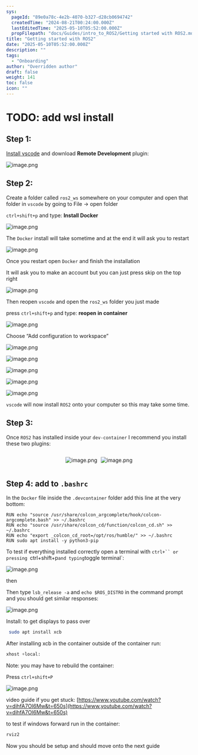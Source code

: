 ```yaml
---
sys:
  pageId: "89e0a78c-4e2b-4070-b327-d28cb0694742"
  createdTime: "2024-08-21T00:24:00.000Z"
  lastEditedTime: "2025-05-10T05:52:00.000Z"
  propFilepath: "docs/Guides/intro_to_ROS2/Getting started with ROS2.md"
title: "Getting started with ROS2"
date: "2025-05-10T05:52:00.000Z"
description: ""
tags:
  - "Onboarding"
author: "Overridden author"
draft: false
weight: 141
toc: false
icon: ""
---
```


# TODO: add wsl install

## Step 1:

[Install vscode](https://code.visualstudio.com/download) and download **Remote Development** plugin:

![image.png](https://prod-files-secure.s3.us-west-2.amazonaws.com/d518164a-d88e-44d1-a4ee-3adb3bd8bce0/efb52993-1881-4a40-b95e-6f020334f022/image.png?X-Amz-Algorithm=AWS4-HMAC-SHA256&X-Amz-Content-Sha256=UNSIGNED-PAYLOAD&X-Amz-Credential=ASIAZI2LB466RCKWDWZD%2F20250530%2Fus-west-2%2Fs3%2Faws4_request&X-Amz-Date=20250530T140915Z&X-Amz-Expires=3600&X-Amz-Security-Token=IQoJb3JpZ2luX2VjEN7%2F%2F%2F%2F%2F%2F%2F%2F%2F%2FwEaCXVzLXdlc3QtMiJIMEYCIQD6X4nrZDMen61M58xjpVRGFvbtRU26L9uXhdpIdT76UgIhANS2eVlAiXD%2FT9wN7%2Fw6h41UjF4A1cH1zvwx3M6Y24vpKogECKf%2F%2F%2F%2F%2F%2F%2F%2F%2F%2FwEQABoMNjM3NDIzMTgzODA1IgxJ%2BosVECToBwzBUBUq3AMz1ZZ7iI6UGof5UzUGvDz4pTh9nEwU%2FJi1U52cpRl0Lg8i6h99n%2Frh8R3IPtXWotxqyTTf46AvgLiD1%2BC2pXLC3D%2FR75LcUwEvTTkeMzp1aieX63lzeSzADq%2B%2BrdGgMUBYtyzCLxZYqXBEVMBcvWipvG7REHumPlO%2BOHncHr4mYTygwEEAadUAlOaJsWXDa2kPrpJ4JyHyIKvnU4%2BSzwZxHlVIaAjjG0fPC%2BOF3mBD5OqGYpQQ%2FnDut6ja627dr3f9owRha0WmzUWuNhwddmLfAvmh4A94uFsJ%2B%2FZxXT%2B%2FjzCAcJcdW2ZDoyIsq5Tgeam0V%2Fwbvss%2FYf%2BLVxnx%2FiY2Q1ybdNO2G%2FJ6HwBPC868Z8byaQR9Eqs34NgOf66pHFcyEj7zYrneY2OjUOx7XP4gmHOO8riLgR%2Fd%2BWbryegboujZ5lZNJ5DKHX8oyQNx3hevtWNW%2Bgx1iPftZg93fRWo0DM3izN0ngJQfVYGT1EMqvL18fAorl2drpaKeJ%2FYWHNvi%2FCN1CefxliazlFNUzbZNOfJz7cSGqQMO13p%2BWBuGjPEwr05ioHpcGjjoE8oKX%2B2%2FusYNcsMGxwdHHSEW%2B%2BB2pq22%2BCH7JDwJvhRRicSMy%2Fl9athTB3mIiZnajD%2B8ebBBjqkAaS9S0NXP5obmj5kI8Pw3hFkB3N%2FNcLno%2B2G7gaUvE8X3OJKFUDa4ztK59FZFhPn45CY7l6Q5dyTb0niLU3W8eIO5KutjsP%2BSB7qQ99UHdzW2JI%2FUpKctxv51nK9IB2hZA%2Fo7BOd3m9rdAzs3QnbTCEdbVGpomZcsskKp7mLfrCFkJNPIT%2BIt1XOhjbeOMX0lLoC8ZLGz8PJ%2BMs963dBqKSkvbee&X-Amz-Signature=e18da629c16dab251ad66e056fc836fe659f6d6d08f0cc5446168de37a0a67f1&X-Amz-SignedHeaders=host&x-id=GetObject)

## Step 2:

Create a folder called `ros2_ws` somewhere on your computer and open that folder in `vscode` by going to File → open folder 

`ctrl+shift+p` and type: **Install Docker**

![image.png](https://prod-files-secure.s3.us-west-2.amazonaws.com/d518164a-d88e-44d1-a4ee-3adb3bd8bce0/2269dc0e-1cd5-47ff-bceb-c04ad9b2eab0/image.png?X-Amz-Algorithm=AWS4-HMAC-SHA256&X-Amz-Content-Sha256=UNSIGNED-PAYLOAD&X-Amz-Credential=ASIAZI2LB466RCKWDWZD%2F20250530%2Fus-west-2%2Fs3%2Faws4_request&X-Amz-Date=20250530T140915Z&X-Amz-Expires=3600&X-Amz-Security-Token=IQoJb3JpZ2luX2VjEN7%2F%2F%2F%2F%2F%2F%2F%2F%2F%2FwEaCXVzLXdlc3QtMiJIMEYCIQD6X4nrZDMen61M58xjpVRGFvbtRU26L9uXhdpIdT76UgIhANS2eVlAiXD%2FT9wN7%2Fw6h41UjF4A1cH1zvwx3M6Y24vpKogECKf%2F%2F%2F%2F%2F%2F%2F%2F%2F%2FwEQABoMNjM3NDIzMTgzODA1IgxJ%2BosVECToBwzBUBUq3AMz1ZZ7iI6UGof5UzUGvDz4pTh9nEwU%2FJi1U52cpRl0Lg8i6h99n%2Frh8R3IPtXWotxqyTTf46AvgLiD1%2BC2pXLC3D%2FR75LcUwEvTTkeMzp1aieX63lzeSzADq%2B%2BrdGgMUBYtyzCLxZYqXBEVMBcvWipvG7REHumPlO%2BOHncHr4mYTygwEEAadUAlOaJsWXDa2kPrpJ4JyHyIKvnU4%2BSzwZxHlVIaAjjG0fPC%2BOF3mBD5OqGYpQQ%2FnDut6ja627dr3f9owRha0WmzUWuNhwddmLfAvmh4A94uFsJ%2B%2FZxXT%2B%2FjzCAcJcdW2ZDoyIsq5Tgeam0V%2Fwbvss%2FYf%2BLVxnx%2FiY2Q1ybdNO2G%2FJ6HwBPC868Z8byaQR9Eqs34NgOf66pHFcyEj7zYrneY2OjUOx7XP4gmHOO8riLgR%2Fd%2BWbryegboujZ5lZNJ5DKHX8oyQNx3hevtWNW%2Bgx1iPftZg93fRWo0DM3izN0ngJQfVYGT1EMqvL18fAorl2drpaKeJ%2FYWHNvi%2FCN1CefxliazlFNUzbZNOfJz7cSGqQMO13p%2BWBuGjPEwr05ioHpcGjjoE8oKX%2B2%2FusYNcsMGxwdHHSEW%2B%2BB2pq22%2BCH7JDwJvhRRicSMy%2Fl9athTB3mIiZnajD%2B8ebBBjqkAaS9S0NXP5obmj5kI8Pw3hFkB3N%2FNcLno%2B2G7gaUvE8X3OJKFUDa4ztK59FZFhPn45CY7l6Q5dyTb0niLU3W8eIO5KutjsP%2BSB7qQ99UHdzW2JI%2FUpKctxv51nK9IB2hZA%2Fo7BOd3m9rdAzs3QnbTCEdbVGpomZcsskKp7mLfrCFkJNPIT%2BIt1XOhjbeOMX0lLoC8ZLGz8PJ%2BMs963dBqKSkvbee&X-Amz-Signature=b9d03b3fbbefbd18f33e0ccc65c9851f14f550f241bdb6466aab5fda3170de67&X-Amz-SignedHeaders=host&x-id=GetObject)

The `Docker` install will take sometime and at the end it will ask you to restart

![image.png](https://prod-files-secure.s3.us-west-2.amazonaws.com/d518164a-d88e-44d1-a4ee-3adb3bd8bce0/ed233f78-be33-4b1f-b89c-9c346c0e961e/image.png?X-Amz-Algorithm=AWS4-HMAC-SHA256&X-Amz-Content-Sha256=UNSIGNED-PAYLOAD&X-Amz-Credential=ASIAZI2LB466RCKWDWZD%2F20250530%2Fus-west-2%2Fs3%2Faws4_request&X-Amz-Date=20250530T140915Z&X-Amz-Expires=3600&X-Amz-Security-Token=IQoJb3JpZ2luX2VjEN7%2F%2F%2F%2F%2F%2F%2F%2F%2F%2FwEaCXVzLXdlc3QtMiJIMEYCIQD6X4nrZDMen61M58xjpVRGFvbtRU26L9uXhdpIdT76UgIhANS2eVlAiXD%2FT9wN7%2Fw6h41UjF4A1cH1zvwx3M6Y24vpKogECKf%2F%2F%2F%2F%2F%2F%2F%2F%2F%2FwEQABoMNjM3NDIzMTgzODA1IgxJ%2BosVECToBwzBUBUq3AMz1ZZ7iI6UGof5UzUGvDz4pTh9nEwU%2FJi1U52cpRl0Lg8i6h99n%2Frh8R3IPtXWotxqyTTf46AvgLiD1%2BC2pXLC3D%2FR75LcUwEvTTkeMzp1aieX63lzeSzADq%2B%2BrdGgMUBYtyzCLxZYqXBEVMBcvWipvG7REHumPlO%2BOHncHr4mYTygwEEAadUAlOaJsWXDa2kPrpJ4JyHyIKvnU4%2BSzwZxHlVIaAjjG0fPC%2BOF3mBD5OqGYpQQ%2FnDut6ja627dr3f9owRha0WmzUWuNhwddmLfAvmh4A94uFsJ%2B%2FZxXT%2B%2FjzCAcJcdW2ZDoyIsq5Tgeam0V%2Fwbvss%2FYf%2BLVxnx%2FiY2Q1ybdNO2G%2FJ6HwBPC868Z8byaQR9Eqs34NgOf66pHFcyEj7zYrneY2OjUOx7XP4gmHOO8riLgR%2Fd%2BWbryegboujZ5lZNJ5DKHX8oyQNx3hevtWNW%2Bgx1iPftZg93fRWo0DM3izN0ngJQfVYGT1EMqvL18fAorl2drpaKeJ%2FYWHNvi%2FCN1CefxliazlFNUzbZNOfJz7cSGqQMO13p%2BWBuGjPEwr05ioHpcGjjoE8oKX%2B2%2FusYNcsMGxwdHHSEW%2B%2BB2pq22%2BCH7JDwJvhRRicSMy%2Fl9athTB3mIiZnajD%2B8ebBBjqkAaS9S0NXP5obmj5kI8Pw3hFkB3N%2FNcLno%2B2G7gaUvE8X3OJKFUDa4ztK59FZFhPn45CY7l6Q5dyTb0niLU3W8eIO5KutjsP%2BSB7qQ99UHdzW2JI%2FUpKctxv51nK9IB2hZA%2Fo7BOd3m9rdAzs3QnbTCEdbVGpomZcsskKp7mLfrCFkJNPIT%2BIt1XOhjbeOMX0lLoC8ZLGz8PJ%2BMs963dBqKSkvbee&X-Amz-Signature=7d34c98f6cdb23b22ee7ef18612b827fad67d89e1e8c015512d7d9a2e9a08615&X-Amz-SignedHeaders=host&x-id=GetObject)

Once you restart open `Docker` and finish the installation

It will ask you to make an account but you can just press skip on the top right

![image.png](https://prod-files-secure.s3.us-west-2.amazonaws.com/d518164a-d88e-44d1-a4ee-3adb3bd8bce0/21010ad9-1659-4fd9-9f59-9932a09b2a3d/image.png?X-Amz-Algorithm=AWS4-HMAC-SHA256&X-Amz-Content-Sha256=UNSIGNED-PAYLOAD&X-Amz-Credential=ASIAZI2LB466RCKWDWZD%2F20250530%2Fus-west-2%2Fs3%2Faws4_request&X-Amz-Date=20250530T140915Z&X-Amz-Expires=3600&X-Amz-Security-Token=IQoJb3JpZ2luX2VjEN7%2F%2F%2F%2F%2F%2F%2F%2F%2F%2FwEaCXVzLXdlc3QtMiJIMEYCIQD6X4nrZDMen61M58xjpVRGFvbtRU26L9uXhdpIdT76UgIhANS2eVlAiXD%2FT9wN7%2Fw6h41UjF4A1cH1zvwx3M6Y24vpKogECKf%2F%2F%2F%2F%2F%2F%2F%2F%2F%2FwEQABoMNjM3NDIzMTgzODA1IgxJ%2BosVECToBwzBUBUq3AMz1ZZ7iI6UGof5UzUGvDz4pTh9nEwU%2FJi1U52cpRl0Lg8i6h99n%2Frh8R3IPtXWotxqyTTf46AvgLiD1%2BC2pXLC3D%2FR75LcUwEvTTkeMzp1aieX63lzeSzADq%2B%2BrdGgMUBYtyzCLxZYqXBEVMBcvWipvG7REHumPlO%2BOHncHr4mYTygwEEAadUAlOaJsWXDa2kPrpJ4JyHyIKvnU4%2BSzwZxHlVIaAjjG0fPC%2BOF3mBD5OqGYpQQ%2FnDut6ja627dr3f9owRha0WmzUWuNhwddmLfAvmh4A94uFsJ%2B%2FZxXT%2B%2FjzCAcJcdW2ZDoyIsq5Tgeam0V%2Fwbvss%2FYf%2BLVxnx%2FiY2Q1ybdNO2G%2FJ6HwBPC868Z8byaQR9Eqs34NgOf66pHFcyEj7zYrneY2OjUOx7XP4gmHOO8riLgR%2Fd%2BWbryegboujZ5lZNJ5DKHX8oyQNx3hevtWNW%2Bgx1iPftZg93fRWo0DM3izN0ngJQfVYGT1EMqvL18fAorl2drpaKeJ%2FYWHNvi%2FCN1CefxliazlFNUzbZNOfJz7cSGqQMO13p%2BWBuGjPEwr05ioHpcGjjoE8oKX%2B2%2FusYNcsMGxwdHHSEW%2B%2BB2pq22%2BCH7JDwJvhRRicSMy%2Fl9athTB3mIiZnajD%2B8ebBBjqkAaS9S0NXP5obmj5kI8Pw3hFkB3N%2FNcLno%2B2G7gaUvE8X3OJKFUDa4ztK59FZFhPn45CY7l6Q5dyTb0niLU3W8eIO5KutjsP%2BSB7qQ99UHdzW2JI%2FUpKctxv51nK9IB2hZA%2Fo7BOd3m9rdAzs3QnbTCEdbVGpomZcsskKp7mLfrCFkJNPIT%2BIt1XOhjbeOMX0lLoC8ZLGz8PJ%2BMs963dBqKSkvbee&X-Amz-Signature=3c391ee08f4107e6ccefa88eb5fefa8d22dc3ed4383e5fe1ac56b6309e0b3de6&X-Amz-SignedHeaders=host&x-id=GetObject)

Then reopen `vscode` and open the `ros2_ws` folder you just made

press `ctrl+shift+p` and type: **reopen in container**

![image.png](https://prod-files-secure.s3.us-west-2.amazonaws.com/d518164a-d88e-44d1-a4ee-3adb3bd8bce0/4e93b8c2-41ad-488c-8095-c74205196118/image.png?X-Amz-Algorithm=AWS4-HMAC-SHA256&X-Amz-Content-Sha256=UNSIGNED-PAYLOAD&X-Amz-Credential=ASIAZI2LB466RCKWDWZD%2F20250530%2Fus-west-2%2Fs3%2Faws4_request&X-Amz-Date=20250530T140915Z&X-Amz-Expires=3600&X-Amz-Security-Token=IQoJb3JpZ2luX2VjEN7%2F%2F%2F%2F%2F%2F%2F%2F%2F%2FwEaCXVzLXdlc3QtMiJIMEYCIQD6X4nrZDMen61M58xjpVRGFvbtRU26L9uXhdpIdT76UgIhANS2eVlAiXD%2FT9wN7%2Fw6h41UjF4A1cH1zvwx3M6Y24vpKogECKf%2F%2F%2F%2F%2F%2F%2F%2F%2F%2FwEQABoMNjM3NDIzMTgzODA1IgxJ%2BosVECToBwzBUBUq3AMz1ZZ7iI6UGof5UzUGvDz4pTh9nEwU%2FJi1U52cpRl0Lg8i6h99n%2Frh8R3IPtXWotxqyTTf46AvgLiD1%2BC2pXLC3D%2FR75LcUwEvTTkeMzp1aieX63lzeSzADq%2B%2BrdGgMUBYtyzCLxZYqXBEVMBcvWipvG7REHumPlO%2BOHncHr4mYTygwEEAadUAlOaJsWXDa2kPrpJ4JyHyIKvnU4%2BSzwZxHlVIaAjjG0fPC%2BOF3mBD5OqGYpQQ%2FnDut6ja627dr3f9owRha0WmzUWuNhwddmLfAvmh4A94uFsJ%2B%2FZxXT%2B%2FjzCAcJcdW2ZDoyIsq5Tgeam0V%2Fwbvss%2FYf%2BLVxnx%2FiY2Q1ybdNO2G%2FJ6HwBPC868Z8byaQR9Eqs34NgOf66pHFcyEj7zYrneY2OjUOx7XP4gmHOO8riLgR%2Fd%2BWbryegboujZ5lZNJ5DKHX8oyQNx3hevtWNW%2Bgx1iPftZg93fRWo0DM3izN0ngJQfVYGT1EMqvL18fAorl2drpaKeJ%2FYWHNvi%2FCN1CefxliazlFNUzbZNOfJz7cSGqQMO13p%2BWBuGjPEwr05ioHpcGjjoE8oKX%2B2%2FusYNcsMGxwdHHSEW%2B%2BB2pq22%2BCH7JDwJvhRRicSMy%2Fl9athTB3mIiZnajD%2B8ebBBjqkAaS9S0NXP5obmj5kI8Pw3hFkB3N%2FNcLno%2B2G7gaUvE8X3OJKFUDa4ztK59FZFhPn45CY7l6Q5dyTb0niLU3W8eIO5KutjsP%2BSB7qQ99UHdzW2JI%2FUpKctxv51nK9IB2hZA%2Fo7BOd3m9rdAzs3QnbTCEdbVGpomZcsskKp7mLfrCFkJNPIT%2BIt1XOhjbeOMX0lLoC8ZLGz8PJ%2BMs963dBqKSkvbee&X-Amz-Signature=e8155cb42bee5d3a3f236cdb2bbcd606d96d8aa3e4a5d47964c5019384e9e696&X-Amz-SignedHeaders=host&x-id=GetObject)

Choose “Add configuration to workspace”

![image.png](https://prod-files-secure.s3.us-west-2.amazonaws.com/d518164a-d88e-44d1-a4ee-3adb3bd8bce0/9560b282-5060-4989-ba37-97e7b2c22476/image.png?X-Amz-Algorithm=AWS4-HMAC-SHA256&X-Amz-Content-Sha256=UNSIGNED-PAYLOAD&X-Amz-Credential=ASIAZI2LB466RCKWDWZD%2F20250530%2Fus-west-2%2Fs3%2Faws4_request&X-Amz-Date=20250530T140915Z&X-Amz-Expires=3600&X-Amz-Security-Token=IQoJb3JpZ2luX2VjEN7%2F%2F%2F%2F%2F%2F%2F%2F%2F%2FwEaCXVzLXdlc3QtMiJIMEYCIQD6X4nrZDMen61M58xjpVRGFvbtRU26L9uXhdpIdT76UgIhANS2eVlAiXD%2FT9wN7%2Fw6h41UjF4A1cH1zvwx3M6Y24vpKogECKf%2F%2F%2F%2F%2F%2F%2F%2F%2F%2FwEQABoMNjM3NDIzMTgzODA1IgxJ%2BosVECToBwzBUBUq3AMz1ZZ7iI6UGof5UzUGvDz4pTh9nEwU%2FJi1U52cpRl0Lg8i6h99n%2Frh8R3IPtXWotxqyTTf46AvgLiD1%2BC2pXLC3D%2FR75LcUwEvTTkeMzp1aieX63lzeSzADq%2B%2BrdGgMUBYtyzCLxZYqXBEVMBcvWipvG7REHumPlO%2BOHncHr4mYTygwEEAadUAlOaJsWXDa2kPrpJ4JyHyIKvnU4%2BSzwZxHlVIaAjjG0fPC%2BOF3mBD5OqGYpQQ%2FnDut6ja627dr3f9owRha0WmzUWuNhwddmLfAvmh4A94uFsJ%2B%2FZxXT%2B%2FjzCAcJcdW2ZDoyIsq5Tgeam0V%2Fwbvss%2FYf%2BLVxnx%2FiY2Q1ybdNO2G%2FJ6HwBPC868Z8byaQR9Eqs34NgOf66pHFcyEj7zYrneY2OjUOx7XP4gmHOO8riLgR%2Fd%2BWbryegboujZ5lZNJ5DKHX8oyQNx3hevtWNW%2Bgx1iPftZg93fRWo0DM3izN0ngJQfVYGT1EMqvL18fAorl2drpaKeJ%2FYWHNvi%2FCN1CefxliazlFNUzbZNOfJz7cSGqQMO13p%2BWBuGjPEwr05ioHpcGjjoE8oKX%2B2%2FusYNcsMGxwdHHSEW%2B%2BB2pq22%2BCH7JDwJvhRRicSMy%2Fl9athTB3mIiZnajD%2B8ebBBjqkAaS9S0NXP5obmj5kI8Pw3hFkB3N%2FNcLno%2B2G7gaUvE8X3OJKFUDa4ztK59FZFhPn45CY7l6Q5dyTb0niLU3W8eIO5KutjsP%2BSB7qQ99UHdzW2JI%2FUpKctxv51nK9IB2hZA%2Fo7BOd3m9rdAzs3QnbTCEdbVGpomZcsskKp7mLfrCFkJNPIT%2BIt1XOhjbeOMX0lLoC8ZLGz8PJ%2BMs963dBqKSkvbee&X-Amz-Signature=5df90523b28535d8d782714c56e12b530c6cfd1169f3f1eff406f73c0bdd9613&X-Amz-SignedHeaders=host&x-id=GetObject)

![image.png](https://prod-files-secure.s3.us-west-2.amazonaws.com/d518164a-d88e-44d1-a4ee-3adb3bd8bce0/2ee63f81-886b-48e8-a553-dc6e5eac99e4/image.png?X-Amz-Algorithm=AWS4-HMAC-SHA256&X-Amz-Content-Sha256=UNSIGNED-PAYLOAD&X-Amz-Credential=ASIAZI2LB466RCKWDWZD%2F20250530%2Fus-west-2%2Fs3%2Faws4_request&X-Amz-Date=20250530T140915Z&X-Amz-Expires=3600&X-Amz-Security-Token=IQoJb3JpZ2luX2VjEN7%2F%2F%2F%2F%2F%2F%2F%2F%2F%2FwEaCXVzLXdlc3QtMiJIMEYCIQD6X4nrZDMen61M58xjpVRGFvbtRU26L9uXhdpIdT76UgIhANS2eVlAiXD%2FT9wN7%2Fw6h41UjF4A1cH1zvwx3M6Y24vpKogECKf%2F%2F%2F%2F%2F%2F%2F%2F%2F%2FwEQABoMNjM3NDIzMTgzODA1IgxJ%2BosVECToBwzBUBUq3AMz1ZZ7iI6UGof5UzUGvDz4pTh9nEwU%2FJi1U52cpRl0Lg8i6h99n%2Frh8R3IPtXWotxqyTTf46AvgLiD1%2BC2pXLC3D%2FR75LcUwEvTTkeMzp1aieX63lzeSzADq%2B%2BrdGgMUBYtyzCLxZYqXBEVMBcvWipvG7REHumPlO%2BOHncHr4mYTygwEEAadUAlOaJsWXDa2kPrpJ4JyHyIKvnU4%2BSzwZxHlVIaAjjG0fPC%2BOF3mBD5OqGYpQQ%2FnDut6ja627dr3f9owRha0WmzUWuNhwddmLfAvmh4A94uFsJ%2B%2FZxXT%2B%2FjzCAcJcdW2ZDoyIsq5Tgeam0V%2Fwbvss%2FYf%2BLVxnx%2FiY2Q1ybdNO2G%2FJ6HwBPC868Z8byaQR9Eqs34NgOf66pHFcyEj7zYrneY2OjUOx7XP4gmHOO8riLgR%2Fd%2BWbryegboujZ5lZNJ5DKHX8oyQNx3hevtWNW%2Bgx1iPftZg93fRWo0DM3izN0ngJQfVYGT1EMqvL18fAorl2drpaKeJ%2FYWHNvi%2FCN1CefxliazlFNUzbZNOfJz7cSGqQMO13p%2BWBuGjPEwr05ioHpcGjjoE8oKX%2B2%2FusYNcsMGxwdHHSEW%2B%2BB2pq22%2BCH7JDwJvhRRicSMy%2Fl9athTB3mIiZnajD%2B8ebBBjqkAaS9S0NXP5obmj5kI8Pw3hFkB3N%2FNcLno%2B2G7gaUvE8X3OJKFUDa4ztK59FZFhPn45CY7l6Q5dyTb0niLU3W8eIO5KutjsP%2BSB7qQ99UHdzW2JI%2FUpKctxv51nK9IB2hZA%2Fo7BOd3m9rdAzs3QnbTCEdbVGpomZcsskKp7mLfrCFkJNPIT%2BIt1XOhjbeOMX0lLoC8ZLGz8PJ%2BMs963dBqKSkvbee&X-Amz-Signature=37f1a59ec59082de3444b37c1741ab1353234905e0dd9e8afeaf5c0e37d86f57&X-Amz-SignedHeaders=host&x-id=GetObject)

![image.png](https://prod-files-secure.s3.us-west-2.amazonaws.com/d518164a-d88e-44d1-a4ee-3adb3bd8bce0/ae1580b2-b048-407e-aed9-b584224a7a04/image.png?X-Amz-Algorithm=AWS4-HMAC-SHA256&X-Amz-Content-Sha256=UNSIGNED-PAYLOAD&X-Amz-Credential=ASIAZI2LB466RCKWDWZD%2F20250530%2Fus-west-2%2Fs3%2Faws4_request&X-Amz-Date=20250530T140915Z&X-Amz-Expires=3600&X-Amz-Security-Token=IQoJb3JpZ2luX2VjEN7%2F%2F%2F%2F%2F%2F%2F%2F%2F%2FwEaCXVzLXdlc3QtMiJIMEYCIQD6X4nrZDMen61M58xjpVRGFvbtRU26L9uXhdpIdT76UgIhANS2eVlAiXD%2FT9wN7%2Fw6h41UjF4A1cH1zvwx3M6Y24vpKogECKf%2F%2F%2F%2F%2F%2F%2F%2F%2F%2FwEQABoMNjM3NDIzMTgzODA1IgxJ%2BosVECToBwzBUBUq3AMz1ZZ7iI6UGof5UzUGvDz4pTh9nEwU%2FJi1U52cpRl0Lg8i6h99n%2Frh8R3IPtXWotxqyTTf46AvgLiD1%2BC2pXLC3D%2FR75LcUwEvTTkeMzp1aieX63lzeSzADq%2B%2BrdGgMUBYtyzCLxZYqXBEVMBcvWipvG7REHumPlO%2BOHncHr4mYTygwEEAadUAlOaJsWXDa2kPrpJ4JyHyIKvnU4%2BSzwZxHlVIaAjjG0fPC%2BOF3mBD5OqGYpQQ%2FnDut6ja627dr3f9owRha0WmzUWuNhwddmLfAvmh4A94uFsJ%2B%2FZxXT%2B%2FjzCAcJcdW2ZDoyIsq5Tgeam0V%2Fwbvss%2FYf%2BLVxnx%2FiY2Q1ybdNO2G%2FJ6HwBPC868Z8byaQR9Eqs34NgOf66pHFcyEj7zYrneY2OjUOx7XP4gmHOO8riLgR%2Fd%2BWbryegboujZ5lZNJ5DKHX8oyQNx3hevtWNW%2Bgx1iPftZg93fRWo0DM3izN0ngJQfVYGT1EMqvL18fAorl2drpaKeJ%2FYWHNvi%2FCN1CefxliazlFNUzbZNOfJz7cSGqQMO13p%2BWBuGjPEwr05ioHpcGjjoE8oKX%2B2%2FusYNcsMGxwdHHSEW%2B%2BB2pq22%2BCH7JDwJvhRRicSMy%2Fl9athTB3mIiZnajD%2B8ebBBjqkAaS9S0NXP5obmj5kI8Pw3hFkB3N%2FNcLno%2B2G7gaUvE8X3OJKFUDa4ztK59FZFhPn45CY7l6Q5dyTb0niLU3W8eIO5KutjsP%2BSB7qQ99UHdzW2JI%2FUpKctxv51nK9IB2hZA%2Fo7BOd3m9rdAzs3QnbTCEdbVGpomZcsskKp7mLfrCFkJNPIT%2BIt1XOhjbeOMX0lLoC8ZLGz8PJ%2BMs963dBqKSkvbee&X-Amz-Signature=516367fb46667398d094e359317bb2cea0eba1878a054ce986d88ed012b39f88&X-Amz-SignedHeaders=host&x-id=GetObject)

![image.png](https://prod-files-secure.s3.us-west-2.amazonaws.com/d518164a-d88e-44d1-a4ee-3adb3bd8bce0/53255b28-f75e-430f-b9e3-c0ac8577e42b/image.png?X-Amz-Algorithm=AWS4-HMAC-SHA256&X-Amz-Content-Sha256=UNSIGNED-PAYLOAD&X-Amz-Credential=ASIAZI2LB466RCKWDWZD%2F20250530%2Fus-west-2%2Fs3%2Faws4_request&X-Amz-Date=20250530T140915Z&X-Amz-Expires=3600&X-Amz-Security-Token=IQoJb3JpZ2luX2VjEN7%2F%2F%2F%2F%2F%2F%2F%2F%2F%2FwEaCXVzLXdlc3QtMiJIMEYCIQD6X4nrZDMen61M58xjpVRGFvbtRU26L9uXhdpIdT76UgIhANS2eVlAiXD%2FT9wN7%2Fw6h41UjF4A1cH1zvwx3M6Y24vpKogECKf%2F%2F%2F%2F%2F%2F%2F%2F%2F%2FwEQABoMNjM3NDIzMTgzODA1IgxJ%2BosVECToBwzBUBUq3AMz1ZZ7iI6UGof5UzUGvDz4pTh9nEwU%2FJi1U52cpRl0Lg8i6h99n%2Frh8R3IPtXWotxqyTTf46AvgLiD1%2BC2pXLC3D%2FR75LcUwEvTTkeMzp1aieX63lzeSzADq%2B%2BrdGgMUBYtyzCLxZYqXBEVMBcvWipvG7REHumPlO%2BOHncHr4mYTygwEEAadUAlOaJsWXDa2kPrpJ4JyHyIKvnU4%2BSzwZxHlVIaAjjG0fPC%2BOF3mBD5OqGYpQQ%2FnDut6ja627dr3f9owRha0WmzUWuNhwddmLfAvmh4A94uFsJ%2B%2FZxXT%2B%2FjzCAcJcdW2ZDoyIsq5Tgeam0V%2Fwbvss%2FYf%2BLVxnx%2FiY2Q1ybdNO2G%2FJ6HwBPC868Z8byaQR9Eqs34NgOf66pHFcyEj7zYrneY2OjUOx7XP4gmHOO8riLgR%2Fd%2BWbryegboujZ5lZNJ5DKHX8oyQNx3hevtWNW%2Bgx1iPftZg93fRWo0DM3izN0ngJQfVYGT1EMqvL18fAorl2drpaKeJ%2FYWHNvi%2FCN1CefxliazlFNUzbZNOfJz7cSGqQMO13p%2BWBuGjPEwr05ioHpcGjjoE8oKX%2B2%2FusYNcsMGxwdHHSEW%2B%2BB2pq22%2BCH7JDwJvhRRicSMy%2Fl9athTB3mIiZnajD%2B8ebBBjqkAaS9S0NXP5obmj5kI8Pw3hFkB3N%2FNcLno%2B2G7gaUvE8X3OJKFUDa4ztK59FZFhPn45CY7l6Q5dyTb0niLU3W8eIO5KutjsP%2BSB7qQ99UHdzW2JI%2FUpKctxv51nK9IB2hZA%2Fo7BOd3m9rdAzs3QnbTCEdbVGpomZcsskKp7mLfrCFkJNPIT%2BIt1XOhjbeOMX0lLoC8ZLGz8PJ%2BMs963dBqKSkvbee&X-Amz-Signature=a45db3fbcee729435c5f8b7e928a45ea4ff47ac01ab6615735f7e8ea163a328f&X-Amz-SignedHeaders=host&x-id=GetObject)

![image.png](https://prod-files-secure.s3.us-west-2.amazonaws.com/d518164a-d88e-44d1-a4ee-3adb3bd8bce0/7c562767-5af9-4ffb-97d1-327bcdf4ee00/image.png?X-Amz-Algorithm=AWS4-HMAC-SHA256&X-Amz-Content-Sha256=UNSIGNED-PAYLOAD&X-Amz-Credential=ASIAZI2LB466RCKWDWZD%2F20250530%2Fus-west-2%2Fs3%2Faws4_request&X-Amz-Date=20250530T140915Z&X-Amz-Expires=3600&X-Amz-Security-Token=IQoJb3JpZ2luX2VjEN7%2F%2F%2F%2F%2F%2F%2F%2F%2F%2FwEaCXVzLXdlc3QtMiJIMEYCIQD6X4nrZDMen61M58xjpVRGFvbtRU26L9uXhdpIdT76UgIhANS2eVlAiXD%2FT9wN7%2Fw6h41UjF4A1cH1zvwx3M6Y24vpKogECKf%2F%2F%2F%2F%2F%2F%2F%2F%2F%2FwEQABoMNjM3NDIzMTgzODA1IgxJ%2BosVECToBwzBUBUq3AMz1ZZ7iI6UGof5UzUGvDz4pTh9nEwU%2FJi1U52cpRl0Lg8i6h99n%2Frh8R3IPtXWotxqyTTf46AvgLiD1%2BC2pXLC3D%2FR75LcUwEvTTkeMzp1aieX63lzeSzADq%2B%2BrdGgMUBYtyzCLxZYqXBEVMBcvWipvG7REHumPlO%2BOHncHr4mYTygwEEAadUAlOaJsWXDa2kPrpJ4JyHyIKvnU4%2BSzwZxHlVIaAjjG0fPC%2BOF3mBD5OqGYpQQ%2FnDut6ja627dr3f9owRha0WmzUWuNhwddmLfAvmh4A94uFsJ%2B%2FZxXT%2B%2FjzCAcJcdW2ZDoyIsq5Tgeam0V%2Fwbvss%2FYf%2BLVxnx%2FiY2Q1ybdNO2G%2FJ6HwBPC868Z8byaQR9Eqs34NgOf66pHFcyEj7zYrneY2OjUOx7XP4gmHOO8riLgR%2Fd%2BWbryegboujZ5lZNJ5DKHX8oyQNx3hevtWNW%2Bgx1iPftZg93fRWo0DM3izN0ngJQfVYGT1EMqvL18fAorl2drpaKeJ%2FYWHNvi%2FCN1CefxliazlFNUzbZNOfJz7cSGqQMO13p%2BWBuGjPEwr05ioHpcGjjoE8oKX%2B2%2FusYNcsMGxwdHHSEW%2B%2BB2pq22%2BCH7JDwJvhRRicSMy%2Fl9athTB3mIiZnajD%2B8ebBBjqkAaS9S0NXP5obmj5kI8Pw3hFkB3N%2FNcLno%2B2G7gaUvE8X3OJKFUDa4ztK59FZFhPn45CY7l6Q5dyTb0niLU3W8eIO5KutjsP%2BSB7qQ99UHdzW2JI%2FUpKctxv51nK9IB2hZA%2Fo7BOd3m9rdAzs3QnbTCEdbVGpomZcsskKp7mLfrCFkJNPIT%2BIt1XOhjbeOMX0lLoC8ZLGz8PJ%2BMs963dBqKSkvbee&X-Amz-Signature=5873b1a21eb486ea208db32a1714712c9c3630a2e3c84f4f16e198c5122043b9&X-Amz-SignedHeaders=host&x-id=GetObject)

`vscode` will now install `ROS2` onto your computer so this may take some time.

## Step 3:

Once `ROS2` has installed inside your `dev-container` I recommend you install these two plugins:

<div style="display: flex;flex-direction: row; column-gap:10px; max-width: 630px;justify-content: center;">
<div>

![image.png](https://prod-files-secure.s3.us-west-2.amazonaws.com/d518164a-d88e-44d1-a4ee-3adb3bd8bce0/3fc3d550-5a54-4ba1-ba6b-faa01cdb7369/image.png?X-Amz-Algorithm=AWS4-HMAC-SHA256&X-Amz-Content-Sha256=UNSIGNED-PAYLOAD&X-Amz-Credential=ASIAZI2LB466ZSSCI5JG%2F20250530%2Fus-west-2%2Fs3%2Faws4_request&X-Amz-Date=20250530T140924Z&X-Amz-Expires=3600&X-Amz-Security-Token=IQoJb3JpZ2luX2VjEN7%2F%2F%2F%2F%2F%2F%2F%2F%2F%2FwEaCXVzLXdlc3QtMiJHMEUCIHZN45yrDkIYe6CzwDNWcvJZ22w6egVmV613UtdCk0yWAiEAh6g4jPsxNorRyu93pC4o4JZhVOg%2Fyi1O%2BFyJJ7rjmqUqiAQIp%2F%2F%2F%2F%2F%2F%2F%2F%2F%2F%2FARAAGgw2Mzc0MjMxODM4MDUiDHV%2FTV698McUh%2F3INCrcA2K4c1AXTij5nxTWPJNYv5ti5%2Fz8iJsSpqVdOv%2Fv%2BbPqTQ3Zm4dPWgt%2F8SW20nY26EmvkllXfH82apmoCoHJRsOzzEvZeADAHEB%2BMND72oHkg0SBiCTTu1BSVCgP6p23E4MeeLKSlpJ5VnU1ZLWZTHvDAkHaM423VXoiUhbFjHkt0mZVBu6FiZw%2FMWYPAHQX1gypCXdCrEWbiEhiSUFgdr0I73KHaasLQVfq32RYfjXIJoP2bashz0DhpJsoMn1SgCOsff2Xd8iuw1kEpF3lbcOK8waZroIOUov0UjHWTeVhO%2FgdEAVu%2FjnyPuIepDXxn3U9tv9EtStlLVGRF%2FPLK4ieozb7OQ6ZzPV6yZuZXwXvy%2FU%2FTTZ1qo5IxIB0gwMFOfaMDjne1EkGKMM1L0QDSrWVUrA3Jeo8jnplwanAW5O90WMXrP18oN5zWyvYrni7LtX6EXTB7mwyTwurhlL%2FQQP4%2B9mClmhyeRyEGApyHOggEc2KsmpKHidw%2FqxYXvZlYd2gV%2BA5SxibgkK92cQH15gcuaMC69ue8unT6pL5RyEzy%2F1ewM9BMiSKR0Ym8DPl2SdNLxcekUhsXfJuabbfe4XoT1LICzzexGx1CxfEzRtm2Jqek837xsDMgZDYML7x5sEGOqUBDRxKqay6tqzPyre3bZBVmTE2Z4jEZk4Dcr%2BqXKFgg07UK%2FnHpEWnhYzvmjQY%2BVm%2BbhLruk67XH6ihvBs9dfw65SjVqs56zE%2FqCzspRgkSYulHWkayi7JuUBldpr2cEt0sfLIBHitnDPWB8iCyQV1XMpDTK13scvqY5QliCBEpN0Pe1OAhqmLsaQqMppqoSc7isnaEU3G9P%2BjEWQNTtPopTB2dBsg&X-Amz-Signature=909dc2a510e19a05619a68d4d97f6f88c629e3a503c84d7cb8b29617f5a21a53&X-Amz-SignedHeaders=host&x-id=GetObject)

</div>
<div>

![image.png](https://prod-files-secure.s3.us-west-2.amazonaws.com/d518164a-d88e-44d1-a4ee-3adb3bd8bce0/d994cc66-13c2-4093-a5a3-f84cf4601a82/image.png?X-Amz-Algorithm=AWS4-HMAC-SHA256&X-Amz-Content-Sha256=UNSIGNED-PAYLOAD&X-Amz-Credential=ASIAZI2LB466Q6BZAP4E%2F20250530%2Fus-west-2%2Fs3%2Faws4_request&X-Amz-Date=20250530T140925Z&X-Amz-Expires=3600&X-Amz-Security-Token=IQoJb3JpZ2luX2VjEN7%2F%2F%2F%2F%2F%2F%2F%2F%2F%2FwEaCXVzLXdlc3QtMiJHMEUCIG7DHtB5lYp7Hi42Roesk5otdjJN%2BsuLQu1WHTEgPaLBAiEA1ZkLwewOr6n17SwRGI01pr7FZNzksf1BVCTgU9ISi%2FYqiAQIp%2F%2F%2F%2F%2F%2F%2F%2F%2F%2F%2FARAAGgw2Mzc0MjMxODM4MDUiDFFohawa8iqBf5ZToyrcAxQozPPckfYZ%2FuFZ2Mw%2FqQAeSdijG%2BRCWKF9jJD4W6p20XUvSOFkSttqasD%2FfgvCih7dGdRyfxrP0YNEGkwPv2WRfRPjIqT1tTadOYstl04BpXwKTzdgKyapHsQcE1G62OOQdEwrMQHzMyYn9WzmURbjmfkSyOBsq3r7kirtryotxlSB%2BNnZJhiQgdXXZaPXNmN25GEnwi6AIrr6NX7kECQEzQYJkGGJVJd7H1VArWYwL8kSwop45E2mOx0ron6cFyudn9d5cQUn%2BUnw1i%2FvXi%2FJA8G8qSbu3W8RB02OLpQaUI%2FSFK9RKEaWNdLsGQtYMIEaNVUTQWG7hGPlInjhsoj4kcb9uOyK%2BgnKOy%2BJ1Qw3PfcofnUBwa2xftGno0ZjVAx6NYs9LdOe2yRU5%2FHtZGTEeQlM3QKg6a3JHmo8XNkRCyhXr3BVEw2PizqfpmKRcMMwKKN00L7GkYMDALDTCEqFTZmgB2BvZe6M661gVtZY1tXOiDkuPCSp7BzwGBkkPeaDzJhiuERUZGIL4npC9BMWWq3Q0xYwfHzgVD2Tt87f9Jad7umZLLsMWze16vTwxrbNUk%2Bm1O2bpQH1Ltca%2BjM0dfqCSgrMZ%2F%2B3PfvGcLaUZlmlXyPuWqppUHOTMPzx5sEGOqUBjjCGTbSMe75TxSIQcgtnQkG2AmqLgZZfSE3G8voCwJxTD2agCjcZrSI333LI94UIn7yr2tzJZkDgYVUCTx6yTElKzDIemaZSB%2Bj9l%2FlFMW2DwvVsvqwozB2JPu24BqgWNP4p3U2nb%2FQxtThnSpEuhgCd%2BgFl0ZjLYog5nJX3Yqpy5Xnyn1KHI57zi3XXnnK3%2BQ6tiqjKAkbNndLt7yPG7rClvd9n&X-Amz-Signature=e7369dab6585aa89557c8c0d3b0f8fa328f9eb37329a9e8de82c4a0bc1dd212e&X-Amz-SignedHeaders=host&x-id=GetObject)

</div>
</div>

## Step 4: add to `.bashrc`

In the `Docker` file inside the `.devcontainer` folder add this line at the very bottom: 

```docker
RUN echo "source /usr/share/colcon_argcomplete/hook/colcon-argcomplete.bash" >> ~/.bashrc
RUN echo "source /usr/share/colcon_cd/function/colcon_cd.sh" >> ~/.bashrc
RUN echo "export _colcon_cd_root=/opt/ros/humble/" >> ~/.bashrc
RUN sudo apt install -y python3-pip 
```

To test if everything installed correctly open a terminal with `ctrl+`` or pressing `ctrl+shift+p` and typing `toggle terminal`:

![image.png](https://prod-files-secure.s3.us-west-2.amazonaws.com/d518164a-d88e-44d1-a4ee-3adb3bd8bce0/6a4943d8-b04e-4c02-9a58-775f3384d1a5/image.png?X-Amz-Algorithm=AWS4-HMAC-SHA256&X-Amz-Content-Sha256=UNSIGNED-PAYLOAD&X-Amz-Credential=ASIAZI2LB466RCKWDWZD%2F20250530%2Fus-west-2%2Fs3%2Faws4_request&X-Amz-Date=20250530T140915Z&X-Amz-Expires=3600&X-Amz-Security-Token=IQoJb3JpZ2luX2VjEN7%2F%2F%2F%2F%2F%2F%2F%2F%2F%2FwEaCXVzLXdlc3QtMiJIMEYCIQD6X4nrZDMen61M58xjpVRGFvbtRU26L9uXhdpIdT76UgIhANS2eVlAiXD%2FT9wN7%2Fw6h41UjF4A1cH1zvwx3M6Y24vpKogECKf%2F%2F%2F%2F%2F%2F%2F%2F%2F%2FwEQABoMNjM3NDIzMTgzODA1IgxJ%2BosVECToBwzBUBUq3AMz1ZZ7iI6UGof5UzUGvDz4pTh9nEwU%2FJi1U52cpRl0Lg8i6h99n%2Frh8R3IPtXWotxqyTTf46AvgLiD1%2BC2pXLC3D%2FR75LcUwEvTTkeMzp1aieX63lzeSzADq%2B%2BrdGgMUBYtyzCLxZYqXBEVMBcvWipvG7REHumPlO%2BOHncHr4mYTygwEEAadUAlOaJsWXDa2kPrpJ4JyHyIKvnU4%2BSzwZxHlVIaAjjG0fPC%2BOF3mBD5OqGYpQQ%2FnDut6ja627dr3f9owRha0WmzUWuNhwddmLfAvmh4A94uFsJ%2B%2FZxXT%2B%2FjzCAcJcdW2ZDoyIsq5Tgeam0V%2Fwbvss%2FYf%2BLVxnx%2FiY2Q1ybdNO2G%2FJ6HwBPC868Z8byaQR9Eqs34NgOf66pHFcyEj7zYrneY2OjUOx7XP4gmHOO8riLgR%2Fd%2BWbryegboujZ5lZNJ5DKHX8oyQNx3hevtWNW%2Bgx1iPftZg93fRWo0DM3izN0ngJQfVYGT1EMqvL18fAorl2drpaKeJ%2FYWHNvi%2FCN1CefxliazlFNUzbZNOfJz7cSGqQMO13p%2BWBuGjPEwr05ioHpcGjjoE8oKX%2B2%2FusYNcsMGxwdHHSEW%2B%2BB2pq22%2BCH7JDwJvhRRicSMy%2Fl9athTB3mIiZnajD%2B8ebBBjqkAaS9S0NXP5obmj5kI8Pw3hFkB3N%2FNcLno%2B2G7gaUvE8X3OJKFUDa4ztK59FZFhPn45CY7l6Q5dyTb0niLU3W8eIO5KutjsP%2BSB7qQ99UHdzW2JI%2FUpKctxv51nK9IB2hZA%2Fo7BOd3m9rdAzs3QnbTCEdbVGpomZcsskKp7mLfrCFkJNPIT%2BIt1XOhjbeOMX0lLoC8ZLGz8PJ%2BMs963dBqKSkvbee&X-Amz-Signature=f1e285b409583f0c518762f5d30096f8c74f1c0d302556a0d88635b5772dc1b5&X-Amz-SignedHeaders=host&x-id=GetObject)

then 

Then type `lsb_release -a` and `echo $ROS_DISTRO` in the command prompt and you should get similar responses:

![image.png](https://prod-files-secure.s3.us-west-2.amazonaws.com/d518164a-d88e-44d1-a4ee-3adb3bd8bce0/3e635dec-a805-4e85-8b9e-d000e5b71a4e/image.png?X-Amz-Algorithm=AWS4-HMAC-SHA256&X-Amz-Content-Sha256=UNSIGNED-PAYLOAD&X-Amz-Credential=ASIAZI2LB466RCKWDWZD%2F20250530%2Fus-west-2%2Fs3%2Faws4_request&X-Amz-Date=20250530T140915Z&X-Amz-Expires=3600&X-Amz-Security-Token=IQoJb3JpZ2luX2VjEN7%2F%2F%2F%2F%2F%2F%2F%2F%2F%2FwEaCXVzLXdlc3QtMiJIMEYCIQD6X4nrZDMen61M58xjpVRGFvbtRU26L9uXhdpIdT76UgIhANS2eVlAiXD%2FT9wN7%2Fw6h41UjF4A1cH1zvwx3M6Y24vpKogECKf%2F%2F%2F%2F%2F%2F%2F%2F%2F%2FwEQABoMNjM3NDIzMTgzODA1IgxJ%2BosVECToBwzBUBUq3AMz1ZZ7iI6UGof5UzUGvDz4pTh9nEwU%2FJi1U52cpRl0Lg8i6h99n%2Frh8R3IPtXWotxqyTTf46AvgLiD1%2BC2pXLC3D%2FR75LcUwEvTTkeMzp1aieX63lzeSzADq%2B%2BrdGgMUBYtyzCLxZYqXBEVMBcvWipvG7REHumPlO%2BOHncHr4mYTygwEEAadUAlOaJsWXDa2kPrpJ4JyHyIKvnU4%2BSzwZxHlVIaAjjG0fPC%2BOF3mBD5OqGYpQQ%2FnDut6ja627dr3f9owRha0WmzUWuNhwddmLfAvmh4A94uFsJ%2B%2FZxXT%2B%2FjzCAcJcdW2ZDoyIsq5Tgeam0V%2Fwbvss%2FYf%2BLVxnx%2FiY2Q1ybdNO2G%2FJ6HwBPC868Z8byaQR9Eqs34NgOf66pHFcyEj7zYrneY2OjUOx7XP4gmHOO8riLgR%2Fd%2BWbryegboujZ5lZNJ5DKHX8oyQNx3hevtWNW%2Bgx1iPftZg93fRWo0DM3izN0ngJQfVYGT1EMqvL18fAorl2drpaKeJ%2FYWHNvi%2FCN1CefxliazlFNUzbZNOfJz7cSGqQMO13p%2BWBuGjPEwr05ioHpcGjjoE8oKX%2B2%2FusYNcsMGxwdHHSEW%2B%2BB2pq22%2BCH7JDwJvhRRicSMy%2Fl9athTB3mIiZnajD%2B8ebBBjqkAaS9S0NXP5obmj5kI8Pw3hFkB3N%2FNcLno%2B2G7gaUvE8X3OJKFUDa4ztK59FZFhPn45CY7l6Q5dyTb0niLU3W8eIO5KutjsP%2BSB7qQ99UHdzW2JI%2FUpKctxv51nK9IB2hZA%2Fo7BOd3m9rdAzs3QnbTCEdbVGpomZcsskKp7mLfrCFkJNPIT%2BIt1XOhjbeOMX0lLoC8ZLGz8PJ%2BMs963dBqKSkvbee&X-Amz-Signature=8697552a853b121dd6adab1c87dbb7e862faafa16dcfed9b8f29c656fdfd2978&X-Amz-SignedHeaders=host&x-id=GetObject)

Install:  to get displays to pass over

```bash
 sudo apt install xcb
```

After installing xcb in the container outside of the container run:

```python
xhost +local:
```

Note: you may have to rebuild the container:

Press `ctrl+shift+P`

![image.png](https://prod-files-secure.s3.us-west-2.amazonaws.com/d518164a-d88e-44d1-a4ee-3adb3bd8bce0/6c2be660-2618-4c38-9c26-53554f7a0b7b/image.png?X-Amz-Algorithm=AWS4-HMAC-SHA256&X-Amz-Content-Sha256=UNSIGNED-PAYLOAD&X-Amz-Credential=ASIAZI2LB466RCKWDWZD%2F20250530%2Fus-west-2%2Fs3%2Faws4_request&X-Amz-Date=20250530T140915Z&X-Amz-Expires=3600&X-Amz-Security-Token=IQoJb3JpZ2luX2VjEN7%2F%2F%2F%2F%2F%2F%2F%2F%2F%2FwEaCXVzLXdlc3QtMiJIMEYCIQD6X4nrZDMen61M58xjpVRGFvbtRU26L9uXhdpIdT76UgIhANS2eVlAiXD%2FT9wN7%2Fw6h41UjF4A1cH1zvwx3M6Y24vpKogECKf%2F%2F%2F%2F%2F%2F%2F%2F%2F%2FwEQABoMNjM3NDIzMTgzODA1IgxJ%2BosVECToBwzBUBUq3AMz1ZZ7iI6UGof5UzUGvDz4pTh9nEwU%2FJi1U52cpRl0Lg8i6h99n%2Frh8R3IPtXWotxqyTTf46AvgLiD1%2BC2pXLC3D%2FR75LcUwEvTTkeMzp1aieX63lzeSzADq%2B%2BrdGgMUBYtyzCLxZYqXBEVMBcvWipvG7REHumPlO%2BOHncHr4mYTygwEEAadUAlOaJsWXDa2kPrpJ4JyHyIKvnU4%2BSzwZxHlVIaAjjG0fPC%2BOF3mBD5OqGYpQQ%2FnDut6ja627dr3f9owRha0WmzUWuNhwddmLfAvmh4A94uFsJ%2B%2FZxXT%2B%2FjzCAcJcdW2ZDoyIsq5Tgeam0V%2Fwbvss%2FYf%2BLVxnx%2FiY2Q1ybdNO2G%2FJ6HwBPC868Z8byaQR9Eqs34NgOf66pHFcyEj7zYrneY2OjUOx7XP4gmHOO8riLgR%2Fd%2BWbryegboujZ5lZNJ5DKHX8oyQNx3hevtWNW%2Bgx1iPftZg93fRWo0DM3izN0ngJQfVYGT1EMqvL18fAorl2drpaKeJ%2FYWHNvi%2FCN1CefxliazlFNUzbZNOfJz7cSGqQMO13p%2BWBuGjPEwr05ioHpcGjjoE8oKX%2B2%2FusYNcsMGxwdHHSEW%2B%2BB2pq22%2BCH7JDwJvhRRicSMy%2Fl9athTB3mIiZnajD%2B8ebBBjqkAaS9S0NXP5obmj5kI8Pw3hFkB3N%2FNcLno%2B2G7gaUvE8X3OJKFUDa4ztK59FZFhPn45CY7l6Q5dyTb0niLU3W8eIO5KutjsP%2BSB7qQ99UHdzW2JI%2FUpKctxv51nK9IB2hZA%2Fo7BOd3m9rdAzs3QnbTCEdbVGpomZcsskKp7mLfrCFkJNPIT%2BIt1XOhjbeOMX0lLoC8ZLGz8PJ%2BMs963dBqKSkvbee&X-Amz-Signature=0feb9b6d3d8486352b25241972f263d97c17e6e269f437c7b2076bbc864b6ee4&X-Amz-SignedHeaders=host&x-id=GetObject)

video guide if you get stuck: [https://www.youtube.com/watch?v=dihfA7Ol6Mw&t=650s](https://www.youtube.com/watch?v=dihfA7Ol6Mw&t=650s)

to test if windows forward run in the container:

```bash
rviz2
```

Now you should be setup and should move onto the next guide 

